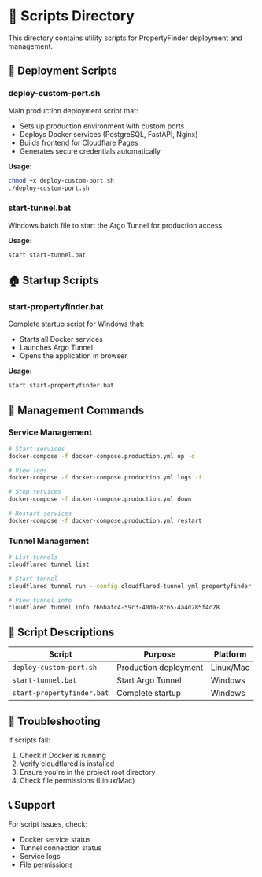 # 📁 Scripts Directory

This directory contains utility scripts for PropertyFinder deployment and management.

## 🚀 **Deployment Scripts**

### **deploy-custom-port.sh**
Main production deployment script that:
- Sets up production environment with custom ports
- Deploys Docker services (PostgreSQL, FastAPI, Nginx)
- Builds frontend for Cloudflare Pages
- Generates secure credentials automatically

**Usage:**
```bash
chmod +x deploy-custom-port.sh
./deploy-custom-port.sh
```

### **start-tunnel.bat**
Windows batch file to start the Argo Tunnel for production access.

**Usage:**
```bash
start start-tunnel.bat
```

## 🏠 **Startup Scripts**

### **start-propertyfinder.bat**
Complete startup script for Windows that:
- Starts all Docker services
- Launches Argo Tunnel
- Opens the application in browser

**Usage:**
```bash
start start-propertyfinder.bat
```

## 🔧 **Management Commands**

### **Service Management**
```bash
# Start services
docker-compose -f docker-compose.production.yml up -d

# View logs
docker-compose -f docker-compose.production.yml logs -f

# Stop services
docker-compose -f docker-compose.production.yml down

# Restart services
docker-compose -f docker-compose.production.yml restart
```

### **Tunnel Management**
```bash
# List tunnels
cloudflared tunnel list

# Start tunnel
cloudflared tunnel run --config cloudflared-tunnel.yml propertyfinder

# View tunnel info
cloudflared tunnel info 766bafc4-59c3-40da-8c65-4a4d285f4c28
```

## 📝 **Script Descriptions**

| Script | Purpose | Platform |
|--------|---------|----------|
| `deploy-custom-port.sh` | Production deployment | Linux/Mac |
| `start-tunnel.bat` | Start Argo Tunnel | Windows |
| `start-propertyfinder.bat` | Complete startup | Windows |

## 🚨 **Troubleshooting**

If scripts fail:
1. Check if Docker is running
2. Verify cloudflared is installed
3. Ensure you're in the project root directory
4. Check file permissions (Linux/Mac)

## 📞 **Support**

For script issues, check:
- Docker service status
- Tunnel connection status
- Service logs
- File permissions
